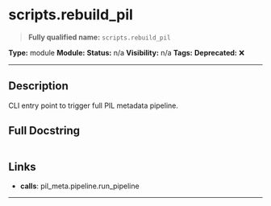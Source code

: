 # scripts.rebuild_pil
> **Fully qualified name:** `scripts.rebuild_pil`

**Type:** module
**Module:** 
**Status:** n/a
**Visibility:** n/a
**Tags:** 
**Deprecated:** ❌

---

## Description
CLI entry point to trigger full PIL metadata pipeline.

## Full Docstring
```

```

## Links
- **calls**: pil_meta.pipeline.run_pipeline


---
